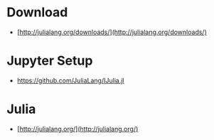 <!-- toc -->

# Download

* [http://julialang.org/downloads/](http://julialang.org/downloads/)

# Jupyter Setup

* https://github.com/JuliaLang/IJulia.jl

# Julia

* [http://julialang.org/](http://julialang.org/)



